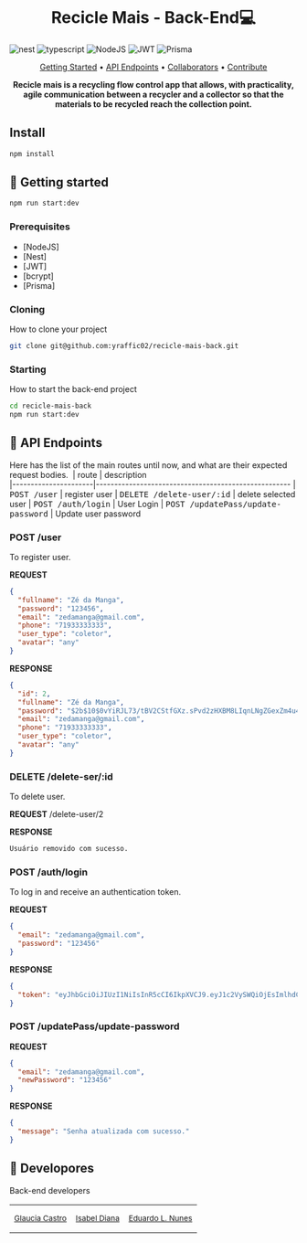 [JAVASCRIPT__BADGE]: https://img.shields.io/badge/Javascript-000?style=for-the-badge&logo=javascript
[TYPESCRIPT__BADGE]: https://img.shields.io/badge/typescript-D4FAFF?style=for-the-badge&logo=typescript
[EXPRESS__BADGE]: https://img.shields.io/badge/express-005CFE?style=for-the-badge&logo=express
[VUE__BADGE]: https://img.shields.io/badge/VueJS-fff?style=for-the-badge&logo=vue
[NEST__BADGE]: https://img.shields.io/badge/nest-7026b9?style=for-the-badge&logo=nest
[GRAPHQL__BADGE]: https://img.shields.io/badge/GraphQL-e10098?style=for-the-badge&logo=graphql
[JAVA_BADGE]: https://img.shields.io/badge/java-%23ED8B00.svg?style=for-the-badge&logo=openjdk&logoColor=white
[SPRING_BADGE]: https://img.shields.io/badge/spring-%236DB33F.svg?style=for-the-badge&logo=spring&logoColor=white
[MONGO_BADGE]: https://img.shields.io/badge/MongoDB-%234ea94b.svg?style=for-the-badge&logo=mongodb&logoColor=white
[AWS_BADGE]: https://img.shields.io/badge/AWS-%23FF9900.svg?style=for-the-badge&logo=amazon-aws&logoColor=white

<h1 align="center" style="font-weight: bold;">Recicle Mais - Back-End💻</h1>

![nest][NEST__BADGE]
![typescript][TYPESCRIPT__BADGE]
![NodeJS](https://img.shields.io/badge/node.js-6DA55F?style=for-the-badge&logo=node.js&logoColor=white)
![JWT](https://img.shields.io/badge/JWT-black?style=for-the-badge&logo=JSON%20web%20tokens)
![Prisma](https://img.shields.io/badge/Prisma-3982CE?style=for-the-badge&logo=Prisma&logoColor=white)

<p align="center">
 <a href="#started">Getting Started</a> • 
  <a href="#routes">API Endpoints</a> •
 <a href="#colab">Collaborators</a> •
 <a href="#contribute">Contribute</a>
</p>

<p align="center">
  <b>Recicle mais is a recycling flow control app that allows, with practicality, agile communication between a recycler and a collector so that the materials to be recycled reach the collection point.</b>
</p>

<h2> Install </h2>

```bash
npm install
```

<h2 id="started">🚀 Getting started</h2>

```bash
npm run start:dev
```

<h3>Prerequisites</h3>

- [NodeJS]
- [Nest]
- [JWT]
- [bcrypt]
- [Prisma]

<h3>Cloning</h3>

How to clone your project

```bash
git clone git@github.com:yraffic02/recicle-mais-back.git
```

<h3>Starting</h3>

How to start the back-end project

```bash
cd recicle-mais-back
npm run start:dev
```

<h2 id="routes">📍 API Endpoints</h2>

Here has the list of the main routes until now, and what are their expected request bodies.
​
| route | description  
|----------------------|-----------------------------------------------------
| <kbd>POST /user</kbd> | register user
| <kbd>DELETE /delete-user/:id</kbd> | delete selected user 
| <kbd>POST /auth/login</kbd> | User Login 
| <kbd>POST /updatePass/update-password</kbd> | Update user password 

<h3 id="post-user-register">POST /user</h3>
To register user.

**REQUEST**

```json
{
  "fullname": "Zé da Manga",
  "password": "123456",
  "email": "zedamanga@gmail.com",
  "phone": "71933333333",
  "user_type": "coletor",
  "avatar": "any"
}
```

**RESPONSE**

```json
{
  "id": 2,
  "fullname": "Zé da Manga",
  "password": "$2b$10$0vYiRJL73/tBV2CStfGXz.sPvd2zHXBM8LIqnLNgZGexZm4u48vUq",
  "email": "zedamanga@gmail.com",
  "phone": "71933333333",
  "user_type": "coletor",
  "avatar": "any"
}
```

<h3 id="delete-user">DELETE /delete-ser/:id</h3>
To delete user.

**REQUEST**
/delete-user/2

**RESPONSE**

```bash
Usuário removido com sucesso.
```

<h3 id="auth-login">POST   /auth/login</h3>
To log in and receive an authentication token.

**REQUEST**

```json
{
  "email": "zedamanga@gmail.com",
  "password": "123456"
}
```

**RESPONSE**

```json
{
  "token": "eyJhbGciOiJIUzI1NiIsInR5cCI6IkpXVCJ9.eyJ1c2VySWQiOjEsImlhdCI6MTcxMDE2MzE5NCwiZXhwIjoxNzEwMjQ5NTk0fQ.mq9vh35k_P_4GTO--Pi2hVkH1ipraFN6rIhVvbblEKE"
}
```

<h3 id="update-password">POST   /updatePass/update-password</h3>

**REQUEST**

```json
{
  "email": "zedamanga@gmail.com",
  "newPassword": "123456"
}
```

**RESPONSE**

```json
{
  "message": "Senha atualizada com sucesso."
}
```

<h2 id="colab">🤝 Developores</h2>

Back-end developers

<table>
  <tr>
    <td align="center">
      <a href="https://github.com/Glaucia-S-Castro">
        <sub>
          <p>Glaucia Castro</p>
        </sub>
      </a>
    </td>
    <td align="center">
      <a href="https://github.com/isabeldiana">
        <sub>
          <p>Isabel Diana</p>
        </sub>
      </a>
    </td>
    <td align="center">
      <a href="https://github.com/EduardoNunes">
        <sub>
          <p>Eduardo L. Nunes</p>
        </sub>
      </a>
    </td>
  </tr>
</table>
